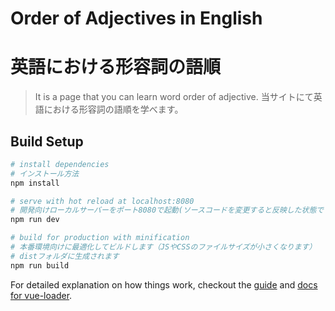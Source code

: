 # Order of Adjectives in English
# 英語における形容詞の語順

> It is a page that you can learn word order of adjective.
> 当サイトにて英語における形容詞の語順を学べます。

## Build Setup

``` bash
# install dependencies
# インストール方法
npm install

# serve with hot reload at localhost:8080
# 開発向けローカルサーバーをポート8080で起動(ソースコードを変更すると反映した状態でブラウザがリロードされます)
npm run dev

# build for production with minification
# 本番環境向けに最適化してビルドします（JSやCSSのファイルサイズが小さくなります）
# distフォルダに生成されます
npm run build

```

For detailed explanation on how things work, checkout the [guide](http://vuejs-templates.github.io/webpack/) and [docs for vue-loader](http://vuejs.github.io/vue-loader).
